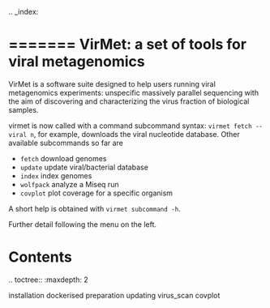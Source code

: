 .. _index:

=======
VirMet: a set of tools for viral metagenomics
=======

VirMet is a software suite designed to help users running viral metagenomics
experiments: unspecific massively parallel sequencing with the aim of
discovering and characterizing the virus fraction of biological samples.

virmet is now called with a command subcommand
syntax: ``virmet fetch --viral n``, for example, downloads the viral nucleotide
database. Other available subcommands so far are

- ``fetch``               download genomes
- ``update``              update viral/bacterial database
- ``index``               index genomes
- ``wolfpack``            analyze a Miseq run
- ``covplot``             plot coverage for a specific organism

A short help is obtained with ``virmet subcommand -h``.

Further detail following the menu on the left.


Contents
========

.. toctree::
   :maxdepth: 2

   installation
   dockerised
   preparation
   updating
   virus_scan
   covplot
